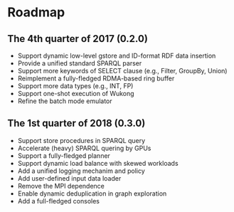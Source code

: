 Roadmap
=======

The 4th quarter of 2017 (0.2.0)
--------
+ Support dynamic low-level gstore and ID-format RDF data insertion
+ Provide a unified standard SPARQL parser
+ Support more keywords of SELECT clause (e.g., Filter, GroupBy, Union)
+ Reimplement a fully-fledged RDMA-based ring buffer
+ Support more data types (e.g., INT, FP)
+ Support one-shot execution of Wukong
+ Refine the batch mode emulator 

The 1st quarter of 2018 (0.3.0)
--------
+ Support store procedures in SPARQL query
+ Accelerate (heavy) SPARQL quering by GPUs
+ Support a fully-fledged planner
+ Support dynamic load balance with skewed workloads
+ Add a unified logging mechanim and policy
+ Add user-defined input data loader 
+ Remove the MPI dependence
+ Enable dynamic deduplication in graph exploration
+ Add a full-fledged consoles




